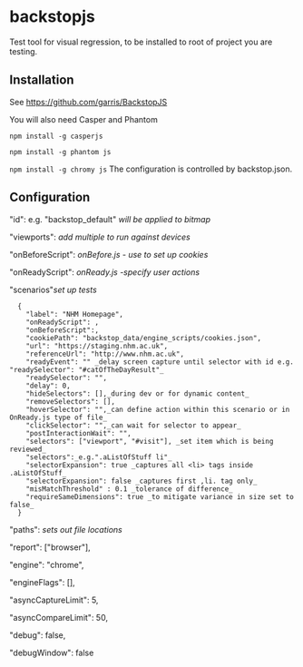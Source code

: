 # backstopjs
Test tool for visual regression, to be installed to root of project you are testing. 

## Installation
See https://github.com/garris/BackstopJS

You will also need Casper and Phantom

 ```npm install -g casperjs```
 
 ```npm install -g phantom js```

 ```npm install -g chromy js```
The configuration is controlled by backstop.json.  
## Configuration

  "id": e.g. "backstop_default" _will be applied to bitmap_
  
  "viewports": _add multiple to run against devices_
  
  "onBeforeScript": _onBefore.js - use to set up cookies_
  
  "onReadyScript": _onReady.js -specify user actions_
  
  "scenarios"_set up tests_
  ```  
    {
      "label": "NHM Homepage",
      "onReadyScript": ,
      "onBeforeScript":,
      "cookiePath": "backstop_data/engine_scripts/cookies.json",
      "url": "https://staging.nhm.ac.uk",
      "referenceUrl": "http://www.nhm.ac.uk",
      "readyEvent": "" _delay screen capture until selector with id e.g. "readySelector": "#catOfTheDayResult"_
      "readySelector": "",
      "delay": 0,
      "hideSelectors": [],_during dev or for dynamic content_
      "removeSelectors": [],
      "hoverSelector": "",_can define action within this scenario or in OnReady.js type of file_
      "clickSelector": "",_can wait for selector to appear_
      "postInteractionWait": "",
      "selectors": ["viewport", "#visit"], _set item which is being reviewed_
      "selectors":_e.g.".aListOfStuff li"_
      "selectorExpansion": true _captures all <li> tags inside .aListOfStuff_
      "selectorExpansion": false _captures first ,li. tag only_
      "misMatchThreshold" : 0.1 _tolerance of difference_
      "requireSameDimensions": true _to mitigate variance in size set to false_
    }
```        
  "paths": _sets out file locations_
  
  "report": ["browser"],
  
  "engine": "chrome",
  
  "engineFlags": [],
  
  "asyncCaptureLimit": 5,
  
  "asyncCompareLimit": 50,
  
  "debug": false,
  
  "debugWindow": false
